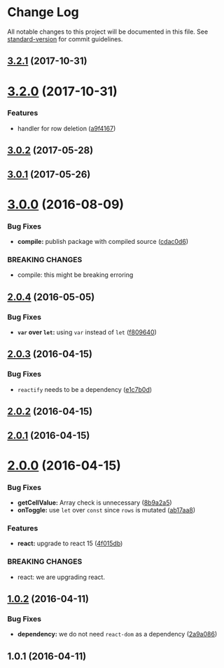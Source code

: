 # Change Log

All notable changes to this project will be documented in this file. See [standard-version](https://github.com/conventional-changelog/standard-version) for commit guidelines.

<a name="3.2.1"></a>
## [3.2.1](https://github.com/life0fun/material-ui-table-edit/compare/v3.2.0...v3.2.1) (2017-10-31)



<a name="3.2.0"></a>
# [3.2.0](https://github.com/life0fun/material-ui-table-edit/compare/v3.0.3...v3.2.0) (2017-10-31)


### Features

* handler for row deletion ([a9f4167](https://github.com/life0fun/material-ui-table-edit/commit/a9f4167))



<a name="3.0.2"></a>
## [3.0.2](https://github.com/emkay/material-ui-table-edit/compare/v3.0.1...v3.0.2) (2017-05-28)



<a name="3.0.1"></a>
## [3.0.1](https://github.com/emkay/material-ui-table-edit/compare/v3.0.0...v3.0.1) (2017-05-26)



<a name="3.0.0"></a>
# [3.0.0](https://github.com/emkay/material-ui-table-edit/compare/v2.0.4...v3.0.0) (2016-08-09)


### Bug Fixes

* **compile:** publish package with compiled source ([cdac0d6](https://github.com/emkay/material-ui-table-edit/commit/cdac0d6))


### BREAKING CHANGES

* compile: this might be breaking erroring



<a name="2.0.4"></a>
## [2.0.4](https://github.com/emkay/material-ui-table-edit/compare/v2.0.3...v2.0.4) (2016-05-05)


### Bug Fixes

* **`var` over `let`:** using `var` instead of `let` ([f809640](https://github.com/emkay/material-ui-table-edit/commit/f809640))



<a name="2.0.3"></a>
## [2.0.3](https://github.com/emkay/material-ui-table-edit/compare/v2.0.2...v2.0.3) (2016-04-15)


### Bug Fixes

* `reactify` needs to be a dependency ([e1c7b0d](https://github.com/emkay/material-ui-table-edit/commit/e1c7b0d))



<a name="2.0.2"></a>
## [2.0.2](https://github.com/emkay/material-ui-table-edit/compare/v2.0.1...v2.0.2) (2016-04-15)




<a name="2.0.1"></a>
## [2.0.1](https://github.com/emkay/material-ui-table-edit/compare/v2.0.0...v2.0.1) (2016-04-15)




<a name="2.0.0"></a>
# [2.0.0](https://github.com/emkay/material-ui-table-edit/compare/v1.0.2...v2.0.0) (2016-04-15)


### Bug Fixes

* **getCellValue:** Array check is unnecessary ([8b9a2a5](https://github.com/emkay/material-ui-table-edit/commit/8b9a2a5))
* **onToggle:** use `let` over `const` since `rows` is mutated ([ab17aa8](https://github.com/emkay/material-ui-table-edit/commit/ab17aa8))

### Features

* **react:** upgrade to react 15 ([4f015db](https://github.com/emkay/material-ui-table-edit/commit/4f015db))


### BREAKING CHANGES

* react: we are upgrading react.



<a name="1.0.2"></a>
## [1.0.2](https://github.com/emkay/material-ui-table-edit/compare/v1.0.1...v1.0.2) (2016-04-11)


### Bug Fixes

* **dependency:** we do not need `react-dom` as a dependency ([2a9a086](https://github.com/emkay/material-ui-table-edit/commit/2a9a086))



<a name="1.0.1"></a>
## 1.0.1 (2016-04-11)
